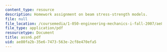 ```yaml
---
content_type: resource
description: Homework assignment on beam stress-strength models.
file: null
file_location: /coursemedia/1-050-engineering-mechanics-i-fall-2007/ae80fa2b35e67473563e2cf8e470efa5_assn6.pdf
file_type: application/pdf
resourcetype: Document
title: assn6.pdf
uid: ae80fa2b-35e6-7473-563e-2cf8e470efa5
---
```

